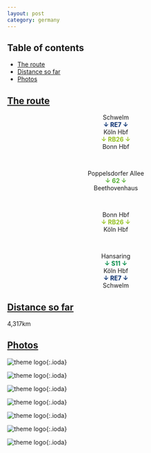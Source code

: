 ```yaml
---
layout: post
category: germany
---
```



## Table of contents
- [The route](#the-route)
- [Distance so far](#distance-so-far)
- [Photos](#photos)


## [The route](#the-route)

<center> Schwelm </center>

<center> <span style="color:#052d6f "> <b> ↓ RE7 ↓ </b> </span> </center>

<center> Köln Hbf </center>

<center> <span style="color:#95c11f "> <b> ↓ RB26 ↓ </b> </span> </center>

<center> Bonn Hbf </center>

<span> <br> </span>

<center> Poppelsdorfer Allee </center>

<center> <span style="color:#52ae32 "> <b> ↓ 62 ↓ </b> </span> </center>

<center> Beethovenhaus </center>

<span> <br> </span>

<center> Bonn Hbf </center>

<center> <span style="color:#95c11f "> <b> ↓ RB26 ↓ </b> </span> </center>

<center> Köln Hbf </center>

<span> <br> </span>

<center> Hansaring </center>

<center> <span style="color:#008c46 "> <b> ↓ S11 ↓ </b> </span> </center>

<center> Köln Hbf </center>

<center> <span style="color:#052d6f "> <b> ↓ RE7 ↓ </b> </span> </center>

<center> Schwelm </center>

## [Distance so far](#distance-so-far)

4,317km

## [Photos](#photos)

![theme logo](pictures/461-min.JPG){:.ioda}

![theme logo](pictures/462-min.JPG){:.ioda}

![theme logo](pictures/463-min.JPG){:.ioda}

![theme logo](pictures/464-min.JPG){:.ioda}

![theme logo](pictures/465-min.JPG){:.ioda}

![theme logo](pictures/466-min.JPG){:.ioda}

![theme logo](pictures/467-min.JPG){:.ioda}













